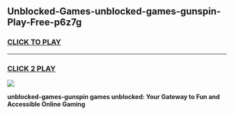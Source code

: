 
## Unblocked-Games-unblocked-games-gunspin-Play-Free-p6z7g
<h3>
<a href="https://premium76.site?title=unblocked-games-gunspin&ref=10A">CLICK TO PLAY</a></h3>
<hr>

<h3>
<a href="https://premium76.site?title=unblocked-games-gunspin&ref=10A">CLICK 2 PLAY</a>
  
</h3>

<a href="https://premium76.site?title=unblocked-games-gunspin&ref=10A"><img src="https://clearcache.store/games.png"></a>


**unblocked-games-gunspin games unblocked: Your Gateway to Fun and Accessible Online Gaming**
